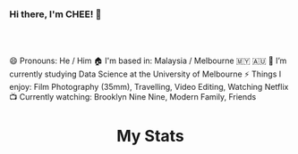 ### Hi there, I'm CHEE! 👋




<br />
<br />

😄 Pronouns: He / Him
🏠 I'm based in: Malaysia / Melbourne 🇲🇾 🇦🇺
🌱 I’m currently studying Data Science at the University of Melbourne
⚡ Things I enjoy: Film Photography (35mm), Travelling, Video Editing, Watching Netflix
📺 Currently watching: Brooklyn Nine Nine, Modern Family, Friends

<h1 align="center">
  My Stats
</h1>

<!--
**yixiangchee/yixiangchee** is a ✨ _special_ ✨ repository because its `README.md` (this file) appears on your GitHub profile.
